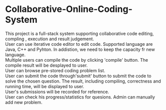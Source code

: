 # Collaborative-Online-Coding-System
This project is a full-stack system supporting collaborative code editing, compling , execution and result judgement.   
User can use iterative code editor to edit code. Supported language are Java, C++ and Pyhton. In addistion, we need to keep the capacity fr new language.       
Multiple users can compile the code by clicking 'compile' button. The compile result will be desplayed to user.           
User can browse pre-stored coding problem list.         
User can submit the code through'submit' button to submit the code to solve the chosen question. The result, including compiling, correctness and running time, will be displayed to user.      
User's submissions will be recorded for reference.        
User can check his progress/statistics for quesions.  Admin can manually add new problem.

